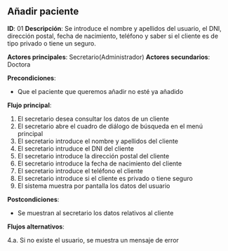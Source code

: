 ## Añadir paciente

**ID**: 01
**Descripción**: Se introduce el nombre y apellidos del
usuario, el DNI, dirección postal, fecha de nacimiento, teléfono y saber si el cliente es de tipo privado o tiene un seguro.

**Actores principales**: Secretario(Administrador)
**Actores secundarios**: Doctora

**Precondiciones**:
* Que el paciente que queremos añadir no esté ya añadido

**Flujo principal**:
1. El secretario desea consultar los datos de un cliente
1. El secretario abre el cuadro de diálogo de búsqueda en el menú  principal
1. El secretario introduce el nombre y apellidos del cliente
1. El secretario intruduce el DNI del cliente
1. El secretario introduce la dirección postal del cliente
1. El secretario introduce la fecha de nacimiento del cliente
1. El secretario introduce el teléfono el cliente
1. El secretario introduce si el cliente es privado o tiene seguro
1. El sistema muestra por pantalla los datos del usuario

**Postcondiciones**:

* Se muestran al secretario los datos relativos al cliente

**Flujos alternativos**:

4.a. Si no existe el usuario, se muestra un mensaje de error
